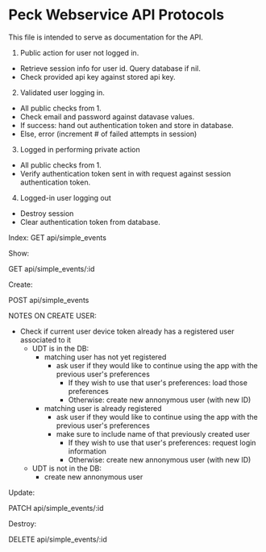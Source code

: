 # Peck Webservice API Protocols

This file is intended to serve as documentation for the API.

1. Public action for user not logged in.

- Retrieve session info for user id. Query database if nil.
- Check provided api key against stored api key.

2. Validated user logging in.

- All public checks from 1.
- Check email and password against datavase values.
- If success: hand out authentication token and store in database.
- Else, error (increment # of failed attempts in session)

3. Logged in performing private action

- All public checks from 1.
- Verify authentication token sent in with request against session authentication token.

4. Logged-in user logging out

- Destroy session
- Clear authentication token from database.

Index:
GET api/simple_events

Show:

GET api/simple_events/:id

Create:

POST api/simple_events

NOTES ON CREATE USER:
- Check if current user device token already has a registered user associated to it
  - UDT is in the DB:
    - matching user has not yet registered
      - ask user if they would like to continue using the app with the previous user's preferences
        - If they wish to use that user's preferences: load those preferences
        - Otherwise: create new annonymous user (with new ID)
    - matching user is already registered
      - ask user if they would like to continue using the app with the previous user's preferences
      - make sure to include name of that previously created user
        - If they wish to use that user's preferences: request login information
        - Otherwise: create new annonymous user (with new ID)
  - UDT is not in the DB:
    - create new annonymous user

Update:

PATCH api/simple_events/:id

Destroy:

DELETE api/simple_events/:id
